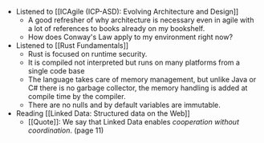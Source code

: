 - Listened to [[ICAgile (ICP-ASD): Evolving Architecture and Design]]
	- A good refresher of why architecture is necessary even in agile with a lot of references to books already on my bookshelf.
	- How does Conway's Law apply to my environment right now?
- Listened to [[Rust Fundamentals]]
	- Rust is focused on runtime security.
	- It is compiled not interpreted but runs on many platforms from a single code base
	- The language takes care of memory management, but unlike Java or C# there is no garbage collector, the memory handling is added at compile time by the compiler.
	- There are no nulls and by default variables are immutable.
- Reading [[Linked Data: Structured data on the Web]]
	- [[Quote]]: We say that Linked Data enables *cooperation without coordination*. (page 11)
